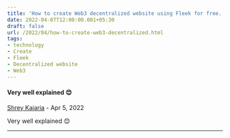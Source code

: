 ```yaml
---
title: 'How to create Web3 decentralized website using Fleek for free.'
date: 2022-04-07T12:00:00.001+05:30
draft: false
url: /2022/04/how-to-create-web3-decentralized.html
tags: 
- technology
- Create
- Fleek
- Decentralized website
- Web3
---
```


#### Very well explained 😊
[Shrey Kajaria](https://www.blogger.com/profile/04916621591135899483 "noreply@blogger.com") - <time datetime="2022-04-08T08:37:40.057+05:30">Apr 5, 2022</time>

Very well explained 😊
<hr />

